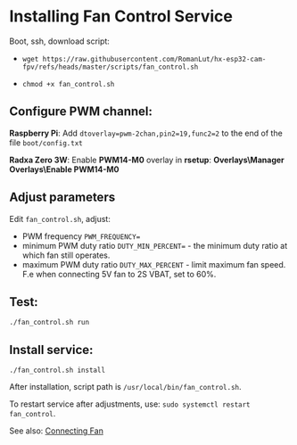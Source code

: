 # Installing Fan Control Service 

Boot, ssh, download script:

* ```wget https://raw.githubusercontent.com/RomanLut/hx-esp32-cam-fpv/refs/heads/master/scripts/fan_control.sh```

* ```chmod +x fan_control.sh```

## Configure PWM channel:

  **Raspberry Pi**: Add ```dtoverlay=pwm-2chan,pin2=19,func2=2``` to  the end of the file ```boot/config.txt```   
  
  **Radxa Zero 3W**: Enable **PWM14-M0** overlay in **rsetup**: **Overlays\Manager Overlays\Enable PWM14-M0**

## Adjust parameters
Edit ```fan_control.sh```, adjust:
 - PWM frequency ```PWM_FREQUENCY=```
 - minimum PWM duty ratio ```DUTY_MIN_PERCENT=``` - the minimum duty ratio at which fan still operates.
 - maximum PWM duty ratio ```DUTY_MAX_PERCENT``` - limit maximum fan speed. F.e when connecting 5V fan to 2S VBAT, set to 60%.

## Test:
  ```./fan_control.sh run```

## Install service:

```./fan_control.sh install```

After installation, script path is ```/usr/local/bin/fan_control.sh```.

To restart service after adjustments, use: ```sudo systemctl restart fan_control```.

See also: [Connecting Fan](/doc/connecting_fan.md) 

